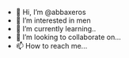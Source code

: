 - 👋 Hi, I’m @abbaxeros
- 👀 I’m interested in men
- 🌱 I’m currently learning..
- 💞️ I’m looking to collaborate on...
- 📫 How to reach me...

<!---
abbaxeros/abbaxeros is a ✨ special ✨ repository because its `README.md` (this file) appears on your GitHub profile.
You can click the Preview link to take a look at your changes.
--->
